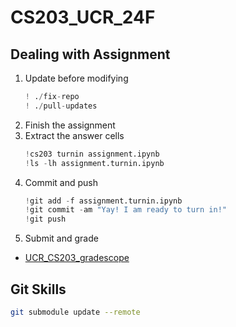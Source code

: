 # CS203_UCR_24F
## Dealing with Assignment
1. Update before modifying
    ```python
    ! ./fix-repo
    ! ./pull-updates
    ```
2. Finish the assignment
3. Extract the answer cells
    ```python
    !cs203 turnin assignment.ipynb
    !ls -lh assignment.turnin.ipynb
    ```
4. Commit and push
    ```python
    !git add -f assignment.turnin.ipynb
    !git commit -am "Yay! I am ready to turn in!"
    !git push
    ```
5. Submit and grade
  - [UCR_CS203_gradescope](https://www.gradescope.com/courses/863120)
## Git Skills
```bash
git submodule update --remote
```
